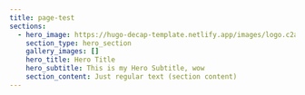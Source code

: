 ```yaml
---
title: page-test
sections:
  - hero_image: https://hugo-decap-template.netlify.app/images/logo.c2ae25b199270473f95a6189f21848aff2aafc2cc1d0d458230b9cc48d669b2f.svg
    section_type: hero_section
    gallery_images: []
    hero_title: Hero Title
    hero_subtitle: This is my Hero Subtitle, wow
    section_content: J﻿ust regular text (section content)
---
```

